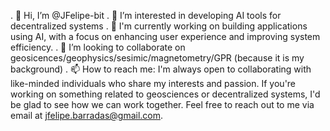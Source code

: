 . 👋 Hi, I’m @JFelipe-bit
. 👀 I’m interested in developing AI tools for decentralized systems
. 🌱 I'm currently working on building applications using AI, with a focus on enhancing user experience and improving system efficiency.
. 💞️ I’m looking to collaborate on geosicences/geophysics/sesimic/magnetometry/GPR (because it is my background)
. 📫 How to reach me: I'm always open to collaborating with like-minded individuals who share my interests and passion. If you're working on something related to geosciences or decentralized systems, I'd be glad to see how we can work together. Feel free to reach out to me via email at jfelipe.barradas@gmail.com.
